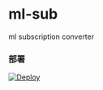 # ml-sub
ml subscription converter

### 部署
[![Deploy](https://www.herokucdn.com/deploy/button.png)](https://dashboard.heroku.com/new?template=https://github.com/fangxingweiai/ml-sub)  